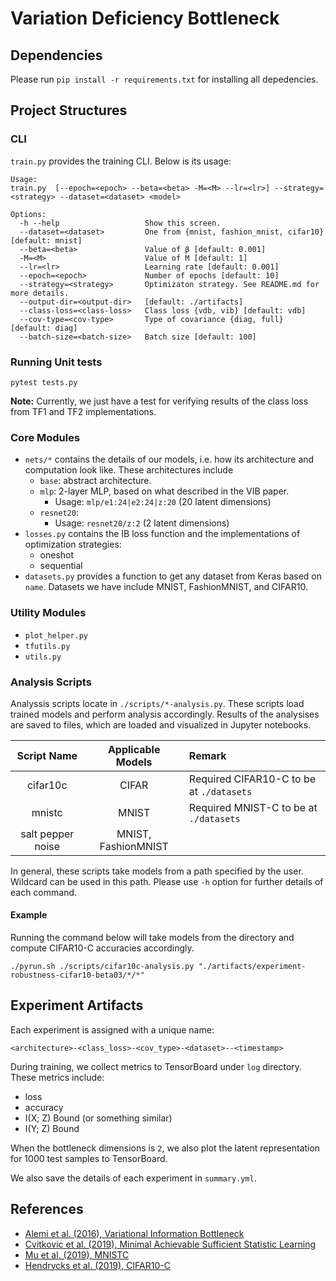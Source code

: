 # Variation Deficiency Bottleneck

## Dependencies
Please run `pip install -r requirements.txt` for installing all depedencies.

## Project Structures
### CLI
`train.py` provides the training CLI. Below is its usage:
```
Usage:
train.py  [--epoch=<epoch> --beta=<beta> -M=<M> --lr=<lr>] --strategy=<strategy> --dataset=<dataset> <model>

Options:
  -h --help                   Show this screen.
  --dataset=<dataset>         One from {mnist, fashion_mnist, cifar10} [default: mnist]
  --beta=<beta>               Value of β [default: 0.001]
  -M=<M>                      Value of M [default: 1]
  --lr=<lr>                   Learning rate [default: 0.001]
  --epoch=<epoch>             Number of epochs [default: 10]
  --strategy=<strategy>       Optimizaton strategy. See README.md for more details.
  --output-dir=<output-dir>   [default: ./artifacts]
  --class-loss=<class-loss>   Class loss {vdb, vib} [default: vdb]
  --cov-type=<cov-type>       Type of covariance {diag, full} [default: diag]
  --batch-size=<batch-size>   Batch size [default: 100]
```

### Running Unit tests
```
pytest tests.py
```

**Note:** Currently, we just have a test for verifying results of the class loss from TF1 and TF2 implementations.


### Core Modules
- `nets/*` contains the details of our models, i.e. how its architecture and computation look like. These architectures include
  - `base`: abstract architecture.
  - `mlp`: 2-layer MLP, based on what described in the VIB paper.
    - Usage: `mlp/e1:24|e2:24|z:20` (20 latent dimensions)
  - `resnet20`:
    - Usage: `resnet20/z:2` (2 latent dimensions)
- `losses.py` contains the IB loss function and the implementations of optimization strategies:
  - oneshot
  - sequential
- `datasets.py` provides a function to get any dataset from Keras based on `name`. Datasets we have include MNIST, FashionMNIST, and CIFAR10.

### Utility Modules
- `plot_helper.py`
- `tfutils.py`
- `utils.py`

### Analysis Scripts
Analyssis scripts locate in `./scripts/*-analysis.py`. These scripts load trained models and perform analysis accordingly. Results of the analysises are saved to files, which are loaded and visualized in Jupyter notebooks. 

| Script Name | Applicable Models | Remark |
|:----:|:-----:|:----|
| cifar10c | CIFAR | Required CIFAR10-C to be at `./datasets` |
| mnistc | MNIST | Required MNIST-C to be at `./datasets` |
| salt pepper noise | MNIST, FashionMNIST |

In general, these scripts take models from a path specified by the user. Wildcard can be used in this path. Please use `-h` option for further details of each command.

#### Example
Running the command below will take models from the directory and compute CIFAR10-C accuracies accordingly.

```./pyrun.sh ./scripts/cifar10c-analysis.py "./artifacts/experiment-robustness-cifar10-beta03/*/*"```

## Experiment Artifacts
Each experiment is assigned with a unique name:

```
<architecture>-<class_loss>-<cov_type>-<dataset>--<timestamp>
```

During training, we collect metrics to TensorBoard under `log` directory. These metrics include:
- loss
- accuracy
- I(X; Z) Bound (or something similar)
- I(Y; Z) Bound

When the bottleneck dimensions is `2`, we also plot the latent representation for 1000 test samples to TensorBoard.

We also save the details of each experiment in `summary.yml`.


## References
- [Alemi et al. (2016), Variational Information Bottleneck](https://arxiv.org/abs/1612.00410)
- [Cvitkovic et al. (2019), Minimal Achievable Sufficient Statistic Learning](https://arxiv.org/abs/1905.07822)
- [Mu et al. (2019), MNISTC](https://arxiv.org/abs/1906.02337)
- [Hendrycks et al. (2019), CIFAR10-C](https://zenodo.org/record/2535967)
